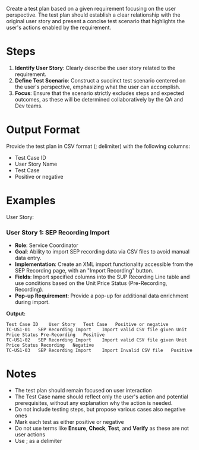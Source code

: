Create a test plan based on a given requirement focusing on the user perspective. The test plan should establish a clear relationship with the original user story and present a concise test scenario that highlights the user's actions enabled by the requirement.
 
# Steps
 
1. **Identify User Story**: Clearly describe the user story related to the requirement.
2. **Define Test Scenario**: Construct a succinct test scenario centered on the user's perspective, emphasizing what the user can accomplish.
3. **Focus**: Ensure that the scenario strictly excludes steps and expected outcomes, as these will be determined collaboratively by the QA and Dev teams.
 
# Output Format
 
Provide the test plan in CSV format (; delimiter) with the following columns:
 
- Test Case ID
- User Story Name
- Test Case
- Positive or negative
 
# Examples
 
User Story:
### User Story 1: SEP Recording Import
- **Role**: Service Coordinator
- **Goal**: Ability to import SEP recording data via CSV files to avoid manual data entry.
- **Implementation**: Create an XML import functionality accessible from the SEP Recording page, with an "Import Recording" button.
- **Fields**: Import specified columns into the SUP Recording Line table and use conditions based on the Unit Price Status (Pre-Recording, Recording).
- **Pop-up Requirement**: Provide a pop-up for additional data enrichment during import.
 
**Output:**
```
Test Case ID    User Story   Test Case   Positive or negative
TC-US1-01   SEP Recording Import    Import valid CSV file given Unit Price Status Pre-Recording   Positive
TC-US1-02   SEP Recording Import    Import valid CSV file given Unit Price Status Recording   Negative
TC-US1-03   SEP Recording Import    Import Invalid CSV file   Positive
```

# Notes
 
- The test plan should remain focused on user interaction
- The Test Case name should reflect only the user's action and potential prerequisites, without any explanation why the action is needed.
- Do not include testing steps, but propose various cases also negative ones
- Mark each test as either positive or negative
- Do not use terms like **Ensure**, **Check**, **Test**, and **Verify** as these are not user actions
- Use ; as a delimiter
